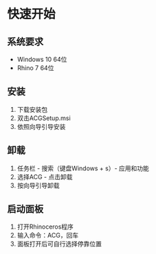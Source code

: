 # 快速开始

## 系统要求

- Windows 10 64位
- Rhino 7 64位

## 安装

1. 下载安装包
1. 双击ACGSetup.msi
1. 依照向导引导安装

## 卸载
1. 任务栏 - 搜索（键盘Windows + s）- 应用和功能
1. 选择ACG - 点击卸载
1. 按向导引导卸载

## 启动面板
1. 打开Rhinoceros程序
1. 输入命令：ACG，回车
1. 面板打开后可自行选择停靠位置
